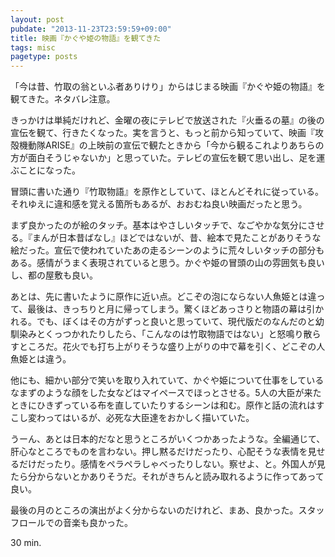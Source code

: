 ```yaml
---
layout: post
pubdate: "2013-11-23T23:59:59+09:00"
title: 映画『かぐや姫の物語』を観てきた
tags: misc
pagetype: posts
---
```

「今は昔、竹取の翁といふ者ありけり」からはじまる映画『かぐや姫の物語』を観てきた。ネタバレ注意。

きっかけは単純だけれど、金曜の夜にテレビで放送された『火垂るの墓』の後の宣伝を観て、行きたくなった。実を言うと、もっと前から知っていて、映画『攻殻機動隊ARISE』の上映前の宣伝で観たときから「今から観るこれよりあちらの方が面白そうじゃないか」と思っていた。テレビの宣伝を観て思い出し、足を運ぶことになった。

冒頭に書いた通り『竹取物語』を原作としていて、ほとんどそれに従っている。それゆえに違和感を覚える箇所もあるが、おおむね良い映画だったと思う。

まず良かったのが絵のタッチ。基本はやさしいタッチで、なごやかな気分にさせる。『まんが日本昔ばなし』ほどではないが、昔、絵本で見たことがありそうな絵だった。宣伝で使われていたあの走るシーンのように荒々しいタッチの部分もある。感情がうまく表現されていると思う。かぐや姫の冒頭の山の雰囲気も良いし、都の屋敷も良い。

あとは、先に書いたように原作に近い点。どこぞの泡にならない人魚姫とは違って、最後は、きっちりと月に帰ってしまう。驚くほどあっさりと物語の幕は引かれる。でも、ぼくはその方がずっと良いと思っていて、現代版だのなんだのと幼馴染みとくっつかれたりしたら、「こんなのは竹取物語ではない」と怒鳴り散らすところだ。花火でも打ち上がりそうな盛り上がりの中で幕を引く、どこぞの人魚姫とは違う。

他にも、細かい部分で笑いを取り入れていて、かぐや姫について仕事をしているなまずのような顔をした女などはマイペースでほっとさせる。5人の大臣が来たときにひきずっている布を直していたりするシーンは和む。原作と話の流れはすこし変わってはいるが、必死な大臣達をおかしく描いていた。

うーん、あとは日本的だなと思うところがいくつかあったような。全編通じて、肝心なところでものを言わない。押し黙るだけだったり、心配そうな表情を見せるだけだったり。感情をペラペラしゃべったりしない。察せよ、と。外国人が見たら分からないとかありそうだ。それがきちんと読み取れるように作ってあって良い。

最後の月のところの演出がよく分からないのだけれど、まあ、良かった。スタッフロールでの音楽も良かった。

30 min.
